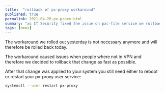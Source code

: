 ```yaml
---
title:  "rollback of px-proxy workaround"
published: true
permalink: 2021-04-20-px-proxy.html
summary: "as IT Security fixed the issue on pac-file service we rollback the workaround for ubuntu systems"
tags: [news]
---
```


The workaround we rolled out yesterday is not necessary anymore and will therefore be rolled back today.

The workaround caused issues when people where not in VPN and therefore we decided to rollback that change as fast as possible.

After that change was applied to your system you still need either to reboot or restart your px-proxy user service:

```bash
systemctl --user restart px-proxy
```
